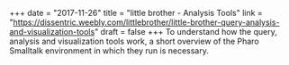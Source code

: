 +++
date = "2017-11-26"
title = "little brother - Analysis Tools"
link = "https://dissentric.weebly.com/littlebrother/little-brother-query-analysis-and-visualization-tools"
draft = false
+++
To understand how the query, analysis and visualization tools work, a short overview of the Pharo Smalltalk environment in which they run is necessary. 
